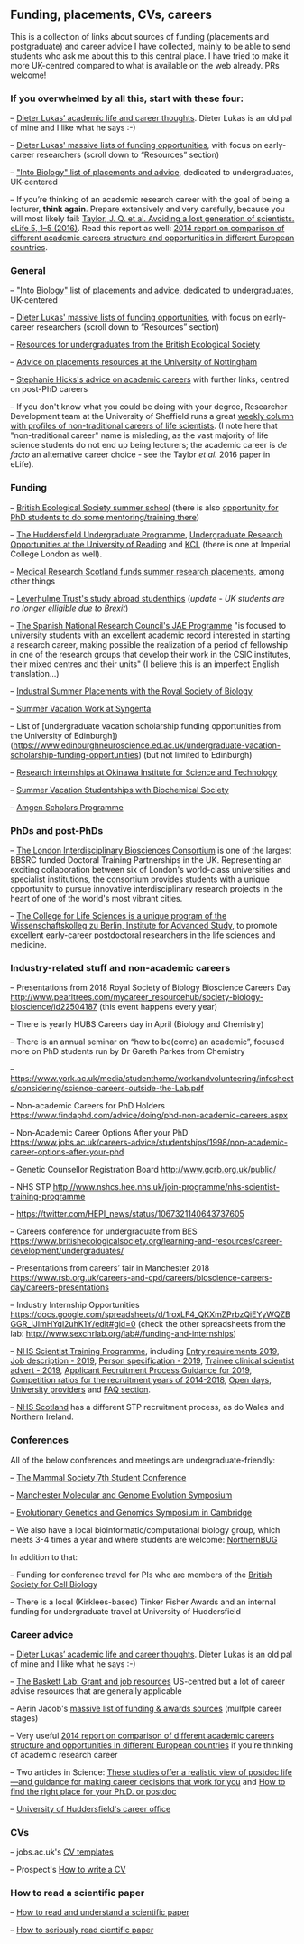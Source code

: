 
## Funding, placements, CVs, careers

This is a collection of links about sources of funding (placements and postgraduate) and  career advice I have collected, mainly to be able to send students who ask me about this to this central place. I have tried to make it more UK-centred compared to what is available on the web already. PRs welcome!

### If you overwhelmed by all this, start with these four:

–	[Dieter Lukas’ academic life and career thoughts](https://dieterlukas.github.io/academiccareer.html). Dieter Lukas is an old pal of mine and I like what he says :-)

–	[Dieter Lukas' massive lists of funding opportunities](http://dieterlukas.strikingly.com/), with focus on early-career researchers (scroll down to “Resources” section)

–	["Into Biology" list of placements and advice](http://intobiology.org.uk/summer-vacation-placements/), dedicated to undergraduates, UK-centered

–	If you’re thinking of an academic research career with the goal of being a lecturer, **think again**. Prepare extensively and very carefully, because you will most likely fail: [Taylor, J. Q. et al. Avoiding a lost generation of scientists. eLife 5, 1–5 (2016)](https://elifesciences.org/articles/17393). Read this report as well: [2014 report on comparison of different academic careers structure and opportunities in different European countries](http://www.ub.edu/portal/documents/34829/458399/LERU_AP17_tenure_track_final%5B1%5D.pdf/71d48297-0158-4785-bbcf-b2976575e769).

### General

–	["Into Biology" list of placements and advice](http://intobiology.org.uk/summer-vacation-placements/), dedicated to undergraduates, UK-centered

–	[Dieter Lukas' massive lists of funding opportunities](http://dieterlukas.strikingly.com/), with focus on early-career researchers (scroll down to “Resources” section)

–	[Resources for undergraduates from the British Ecological Society](https://www.britishecologicalsociety.org/learning-and-resources/career-development/undergraduates/)

–	[Advice on placements resources at the University of Nottingham](https://www.nottingham.ac.uk/careers/students/work-experience/index.aspx)

–	[Stephanie Hicks's advice on academic careers](https://github.com/stephaniehicks/classroomNotes/blob/master/academicJobNotes.md) with further links, centred on post-PhD careers

–	If you don't know what you could be doing with your degree, Researcher Development team at the University of Sheffield runs a great [weekly column with profiles of non-traditional careers of life scientists](https://thinkaheadsheffield.wordpress.com/tag/sheffvista/). (I note here that "non-traditional career" name is misleding, as the vast majority of life science students do not end up being lecturers; the academic career is _de facto_ an alternative career choice - see the Taylor _et al._ 2016 paper in eLife).

### Funding

–	[British Ecological Society summer school](https://www.britishecologicalsociety.org/learning-and-resources/career-development/summer-school/) (there is also [opportunity for PhD students to do some mentoring/training there](https://www.britishecologicalsociety.org/learning-and-resources/career-development/postgraduates-phds/))

–	[The Huddersfield Undergraduate Programme](https://students.hud.ac.uk/careers/jobsandprofessionalexperience/workexperience/undergraduateinternships/), [Undergraduate Research Opportunities at the University of Reading]( http://www.reading.ac.uk/internal/urop/urop_home.aspx) and [KCL](https://www.kcl.ac.uk/campuslife/ke/ug-rfs/UGRFS-Home.aspx) (there is one at Imperial College London as well).

–	[Medical Research Scotland funds summer research placements](https://medicalresearchscotland.org.uk/applying-for-funding/), among other things

–	[Leverhulme Trust's study abroad studenthips](https://www.leverhulme.ac.uk/funding/grant-schemes/study-abroad-studentships) (_update - UK students are no longer elligible due to Brexit_)

–	[The Spanish National Research Council's JAE Programme](http://www.csic.es/programa-jae) "is focused to university students with an excellent academic record interested in starting a research career, making possible the realization of a period of fellowship in one of the research groups that develop their work in the CSIC institutes, their mixed centres and their units" (I believe this is an imperfect English translation...)

–	[Industral Summer Placements with the Royal Society of Biology](https://www.rsb.org.uk/careers-and-cpd/careers/industrial-summer-placements)

–	[Summer Vacation Work at Syngenta](https://www.syngenta.co.uk/summer-internships)

–	List of [undergraduate vacation scholarship funding opportunities from the University of Edinburgh])(https://www.edinburghneuroscience.ed.ac.uk/undergraduate-vacation-scholarship-funding-opportunities) (but not limited to Edinburgh)

–	[Research internships at Okinawa Institute for Science and Technology](https://groups.oist.jp/grad/research-interns)

–	[Summer Vacation Studentships with Biochemical Society](http://www.biochemistry.org/Grants/SummerVacationStudentships.aspx)

–	[Amgen Scholars Programme](http://amgenscholars.com)

### PhDs and post-PhDs

–	[The London Interdisciplinary Biosciences Consortium](http://lido-dtp.ac.uk/index.html) is one of the largest BBSRC funded Doctoral Training Partnerships in the UK. Representing an exciting collaboration between six of London's world-class universities and specialist institutions, the consortium provides students with a unique opportunity to pursue innovative interdisciplinary research projects in the heart of one of the world's most vibrant cities.

–	[The College for Life Sciences is a unique program of the Wissenschaftskolleg zu Berlin, Institute for Advanced Study](https://www.wiko-berlin.de/fellows/fellowships/college-for-life-sciences/), to promote excellent early-career postdoctoral researchers in the life sciences and medicine.

### Industry-related stuff and non-academic careers

–	Presentations from 2018 Royal Society of Biology Bioscience Careers Day http://www.pearltrees.com/mycareer_resourcehub/society-biology-bioscience/id22504187 (this event happens every year)

–	There is yearly HUBS Careers day in April (Biology and Chemistry)

–	There is an annual seminar on “how to be(come) an academic”, focused more on PhD students run by Dr Gareth Parkes from Chemistry

–	https://www.york.ac.uk/media/studenthome/workandvolunteering/infosheets/considering/science-careers-outside-the-Lab.pdf

–	Non-academic Careers for PhD Holders https://www.findaphd.com/advice/doing/phd-non-academic-careers.aspx

–	Non-Academic Career Options After your PhD https://www.jobs.ac.uk/careers-advice/studentships/1998/non-academic-career-options-after-your-phd

–	Genetic Counsellor Registration Board http://www.gcrb.org.uk/public/

–	NHS STP http://www.nshcs.hee.nhs.uk/join-programme/nhs-scientist-training-programme

–	https://twitter.com/HEPI_news/status/1067321140643737605

–	Careers conference for undergraduate from BES https://www.britishecologicalsociety.org/learning-and-resources/career-development/undergraduates/

–	Presentations from careers’ fair in Manchester 2018 https://www.rsb.org.uk/careers-and-cpd/careers/bioscience-careers-day/careers-presentations

–	Industry Internship Opportunities https://docs.google.com/spreadsheets/d/1roxLF4_QKXmZPrbzQiEYyWQZBGGR_IJImHYql2uhK1Y/edit#gid=0 (check the other spreadsheets from the lab: http://www.sexchrlab.org/lab#/funding-and-internships)

–	[NHS Scientist Training Programme](http://www.nshcs.hee.nhs.uk/join-programme/nhs-scientist-training-programme/about-the-scientist-training-programme), including [Entry requirements 2019](http://www.nshcs.hee.nhs.uk/join-programme/nhs-scientist-training-programme/entry-requirements), [Job description - 2019](http://www.nshcs.hee.nhs.uk/images/stp-recruitment/stp-2019-job-description-v1.pdf),  [Person specification - 2019](http://www.nshcs.hee.nhs.uk/images/stp-recruitment/stp-2019-person-spec-v2.0.pdf),  [Trainee clinical scientist advert - 2019](http://www.nshcs.hee.nhs.uk/images/stp-recruitment/stp-2019-advert.pdf), [Applicant Recruitment Process Guidance for 2019](http://www.nshcs.hee.nhs.uk/images/stp-recruitment/stp-2019-applicant-guidance-v1.0.pdf), [Competition ratios for the recruitment years of 2014-2018](http://www.nshcs.hee.nhs.uk/images/stp-recruitment/stp-competition-ratios-v1-2018.pdf), [Open days](http://www.nshcs.hee.nhs.uk/join-programme/nhs-scientist-training-programme/open-days), [University providers](http://www.nshcs.hee.nhs.uk/join-programme/nhs-scientist-training-programme/university-providers) and  [FAQ section](http://www.nshcs.hee.nhs.uk/join-programme/nhs-scientist-training-programme/frequently-asked-questions).

–	[NHS Scotland](https://www.nes.scot.nhs.uk/education-and-training/by-discipline/healthcare-science.aspx) has a different STP recruitment process, as do Wales and Northern Ireland.

### Conferences

All of the below conferences and meetings are undergraduate-friendly:

–	[The Mammal Society 7th Student Conference](http://www.mammal.org.uk/events/the-mammal-society-7th-student-conference/)

–	[Manchester Molecular and Genome Evolution Symposium](https://manchestermage.wordpress.com/)

–	[Evolutionary Genetics and Genomics Symposium in Cambridge](https://evolutionarygeneticsandgenomics.com/registrationevolutionary-genetics-and-genomics-symposium/)

–	We also have a local bioinformatic/computational biology group, which meets 3-4 times a year and where students are welcome: [NorthernBUG](https://northernbug.github.io)

In addition to that:

–	Funding for conference travel for PIs who are members of the [British Society for Cell Biology](https://bscb.org/competitions-awardsgrants/cob-support-grants/)

–	There is a local (Kirklees-based) Tinker Fisher Awards and an internal funding for undergraduate travel at University of Huddersfield

### Career advice

–	[Dieter Lukas’ academic life and career thoughts](https://dieterlukas.github.io/academiccareer.html). Dieter Lukas is an old pal of mine and I like what he says :-)

–	[The Baskett Lab: Grant and job resources](http://www.des.ucdavis.edu/faculty/baskett/links/academia.html)  US-centred but a lot of career advise resources that are generally applicable

–	Aerin Jacob's [massive list of funding & awards sources](http://www.aerinjacob.ca/funding--awards.html) (mulfple career stages)

–	Very useful [2014 report on comparison of different academic careers structure and opportunities in different European countries](https://www.ub.edu/portal/documents/34829/458399/LERU_AP17_tenure_track_final%5B1%5D.pdf/71d48297-0158-4785-bbcf-b2976575e769) if you’re thinking of academic research career

–	Two articles in Science: [These studies offer a realistic view of postdoc life—and guidance for making career decisions that work for you](http://www.sciencemag.org/careers/2018/09/these-studies-offer-realistic-view-postdoc-life-and-guidance-making-career-decisions) and [How to find the right place for your Ph.D. or postdoc](http://www.sciencemag.org/careers/2018/09/how-find-right-place-your-phd-or-postdoc)

–	[University of Huddersfield's career office](https://students.hud.ac.uk/careers/mycareerplus/)

### CVs

–	jobs.ac.uk's [CV templates](https://www.jobs.ac.uk/careers-advice/cv-templates)

–	Prospect's [How to write a CV](https://www.prospects.ac.uk/careers-advice/cvs-and-cover-letters/how-to-write-a-cv)

### How to read a scientific paper

–	[How to read and understand a scientific paper](https://violentmetaphors.com/2013/08/25/how-to-read-and-understand-a-scientific-paper-2/)

–	[How to seriously read cientific paper](http://www.sciencemag.org/careers/2016/03/how-seriously-read-scientific-paper)
